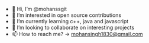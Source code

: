 - 👋 Hi, I’m @mohanssgit
- 👀 I’m interested in open source contributions
- 🌱 I’m currently learning c++, java and javascript
- 💞️ I’m looking to collaborate on interesting projects
- 📫 How to reach me? -> mohansingh1830@gmail.com

<!---
mohanssgit/mohanssgit is a ✨ special ✨ repository because its `README.md` (this file) appears on your GitHub profile.
You can click the Preview link to take a look at your changes.
--->
